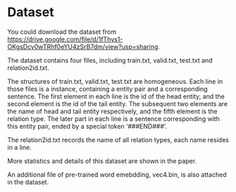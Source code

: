 # Dataset
You could download the dataset from https://drive.google.com/file/d/1fThys1-OKgsDcy0wTRhf0eYU4zSrB7dm/view?usp=sharing. 

The dataset contains four files, including train.txt, valid.txt, test.txt and relation2id.txt.

The structures of train.txt, valid.txt, test.txt are homogeneous. Each line in those files is a instance, containing a entity pair and a corresponding sentence. The first element in each line is the id of the head entity, and the second element is the id of the tail entity. The subsequent two elements are the name of head and tail entity respectively, and the fifth element is the relation type. The later part in each line is a sentence corresponding with this entity pair, ended by a special token ‘###END###’.

The relation2id.txt records the name of all relation types, each name resides in a line.

More statistics and details of this dataset are shown in the paper.  

An additional file of pre-trained word emebdding, vec4.bin, is also attached in the dataset.
